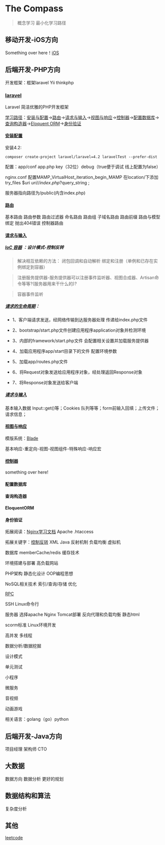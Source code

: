 
The Compass
=======

> 概念学习  最小化学习路径

## 移动开发-iOS方向

  Something over here！[iOS](https://github.com/FLYKingdom/MyCode/blob/master/%E7%A7%BB%E5%8A%A8%E7%AB%AF/iOS.md)

## 后端开发-PHP方向

开发框架：框架laravel Yii thinkphp

### [laravel](https://www.golaravel.com/)

  Laravel 简洁优雅的PHP开发框架
  
  [学习路径](https://docs.golaravel.com/docs/4.2/introduction/#where-to-start)：[安装与配置](#安装配置)->[路由](#路由)->[请求与输入](#请求与输入)->[视图与响应](#视图与响应)->[控制器](#控制器)->[配置数据库](#配置数据库)->[查询构造器](#查询构造器)->[Eloquent ORM](#EloquentORM)->[身份验证](#身份验证)
  
  #### [安装配置](https://docs.golaravel.com/docs/4.2/quick/#installation)
  
  安装4.2:
  
    composer create-project laravel/laravel=4.2 laravelTest --prefer-dist
  
  配置：app/conf app.php key（32位）debug（true便于调试 线上配置为false）
        
  nginx.conf  配置MAMP_VirtualHost_iteration_begin_MAMP 在location/下添加 try_files $uri $uri/ /index.php?$query_string ; 
  
  服务器指向路径为/public(内含index.php)
  
  #### [路由](https://docs.golaravel.com/docs/4.2/routing/#route-filters)
  
  基本路由 路由参数 路由过滤器 命名路由 路由组 子域名路由 路由前缀 路由与模型绑定 抛出404错误 控制器路由
  
  #### [请求与输入](https://docs.golaravel.com/docs/4.2/requests/)
  
  ##### [IoC 容器](https://docs.golaravel.com/docs/4.2/ioc/) ：设计模式-控制反转
  
  > 解决相互依赖的方法： 闭包回调和自动解析 绑定和注册（单例和已存在实例绑定到容器）
  
  > 注册服务提供器-服务提供器可以注册事件监听器、视图合成器、Artisan命令等等?(服务器用来干什么的)? 
  
  > 容器事件监听 
  
  ##### [请求的生命周期](https://docs.golaravel.com/docs/4.2/lifecycle/#request-lifecycle)：
  
  * 1、客户端请求发送，经网络传输到达服务器处理 传递给index.php文件
  
  * 2、bootstrap/start.php文件创建应用程序application对象并检测环境 
  
  * 3、内部的framework/start.php文件 会配置相关设置并加载服务提供器
  
  * 4、加载应用程序app/start目录下的文件 配置环境参数
  
  * 5、加载app/routes.php文件
  
  * 6、将Request对象发送给应用程序对象，经处理返回Response对象
  
  * 7、将Response对象发送给客户端
  
  ##### [请求与输入](https://docs.golaravel.com/docs/4.2/requests/)
  
  基本输入数据 Input::get()等；Cookies 队列等等；form前输入回填；上传文件；请求信息；
  
  #### [视图与响应](https://docs.golaravel.com/docs/4.2/responses/#basic-responses)
  
  模版系统：[Blade](https://docs.golaravel.com/docs/4.2/templates/)
  
  基本响应-重定向-视图-视图组件-特殊响应-响应宏
  
  #### [控制器](https://docs.golaravel.com/docs/4.2/controllers/#basic-controllers)
  
  something over here!
  
  #### 配置数据库
  
  #### 查询构造器
  
  #### EloquentORM
  
  #### 身份验证
  
  拓展阅读：[Nginx学习文档](http://www.nginx.cn/doc/)  Apache .htaccess
  
  拓展关键字：[控制反转](https://baike.baidu.com/item/%E6%8E%A7%E5%88%B6%E5%8F%8D%E8%BD%AC/1158025?fr=aladdin#3) XML Java 反射机制 负载均衡 虚拟机

数据库 memberCache/redis 缓存技术

环境搭建与部署 高负载网站

PHP架构 静态化设计 OOP编程思想

NoSQL相关技术 索引/查询/存储 优化

[RPC](https://github.com/FLYKingdom/MyCode/blob/master/%E6%9E%B6%E6%9E%84%E5%AD%A6%E4%B9%A0/RPC%E6%9E%B6%E6%9E%84%E5%AD%A6%E4%B9%A0%E8%B0%83%E7%A0%94.md)

SSH Linux命令行

服务器 选择apache Nginx Tomcat部署 反向代理和负载均衡 静态html

scorm标准 Linux环境开发

高并发 多线程

数据分析/数据挖掘

设计模式

单元测试

小程序

微服务

音视频

动画游戏

相关语言：golang（go）python

## 后端开发-Java方向

项目经理 架构师 CTO 

## 大数据

数据方向 数据分析 更好的规划

## 数据结构和算法

复杂度分析

## 其他 

[leetcode](https://leetcode-cn.com/problemset/all/)


